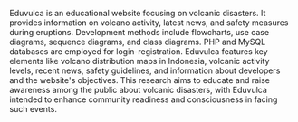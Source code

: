 Eduvulca is an educational website focusing on volcanic disasters. It provides information on volcano activity, latest news, and safety measures during eruptions. Development methods include flowcharts, use case diagrams, sequence diagrams, and class diagrams. PHP and MySQL databases are employed for login-registration. Eduvulca features key elements like volcano distribution maps in Indonesia, volcanic activity levels, recent news, safety guidelines, and information about developers and the website's objectives. This research aims to educate and raise awareness among the public about volcanic disasters, with Eduvulca intended to enhance community readiness and consciousness in facing such events.
